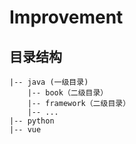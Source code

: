 # Improvement

## 目录结构
```
|-- java (一级目录)
	|-- book（二级目录）
	|-- framework（二级目录）
	|-- ...
|-- python
|-- vue
```
